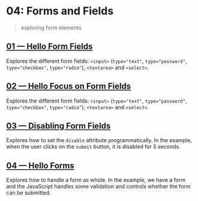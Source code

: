 # 04: Forms and Fields
> exploring form elements

## [01 &mdash; Hello Form Fields](./01-hello-form-fields/)
Explores the different form fields: `<input>` (`type="text"`, `type="password"`, `type="checkbox"`, `type="radio"`), `<textarea>` and `<select>`.

## [02 &mdash; Hello Focus on Form Fields](./02-hello-focus-on-forms/)
Explores the different form fields: `<input>` (`type="text"`, `type="password"`, `type="checkbox"`, `type="radio"`), `<textarea>` and `<select>`.

## [03 &mdash; Disabling Form Fields](./03-disabling-form-fields/)
Explores how to set the `disable` attribute programmatically. In the example, when the user clicks on the `submit` button, it is disabled for 5 seconds.

## [04 &mdash; Hello Forms](./04-hello-forms/)
Explores how to handle a form as whole. In the example, we have a form and the JavaScript handles some validation and controls whether the form can be submitted.